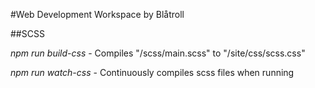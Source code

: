 #Web Development Workspace by Blåtroll

##SCSS

_npm run build-css_ - Compiles "/scss/main.scss" to "/site/css/scss.css"

_npm run watch-css_ - Continuously compiles scss files when running

